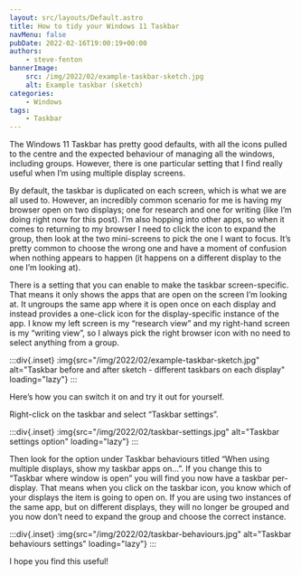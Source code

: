 ```yaml
---
layout: src/layouts/Default.astro
title: How to tidy your Windows 11 Taskbar
navMenu: false
pubDate: 2022-02-16T19:00:19+00:00
authors:
    - steve-fenton
bannerImage:
    src: /img/2022/02/example-taskbar-sketch.jpg
    alt: Example taskbar (sketch)
categories:
    - Windows
tags:
    - Taskbar
---
```


The Windows 11 Taskbar has pretty good defaults, with all the icons pulled to the centre and the expected behaviour of managing all the windows, including groups. However, there is one particular setting that I find really useful when I’m using multiple display screens.

By default, the taskbar is duplicated on each screen, which is what we are all used to. However, an incredibly common scenario for me is having my browser open on two displays; one for research and one for writing (like I’m doing right now for this post). I’m also hopping into other apps, so when it comes to returning to my browser I need to click the icon to expand the group, then look at the two mini-screens to pick the one I want to focus. It’s pretty common to choose the wrong one and have a moment of confusion when nothing appears to happen (it happens on a different display to the one I’m looking at).

There is a setting that you can enable to make the taskbar screen-specific. That means it only shows the apps that are open on the screen I’m looking at. It ungroups the same app where it is open once on each display and instead provides a one-click icon for the display-specific instance of the app. I know my left screen is my “research view” and my right-hand screen is my “writing view”, so I always pick the right browser icon with no need to select anything from a group.

:::div{.inset}
:img{src="/img/2022/02/example-taskbar-sketch.jpg" alt="Taskbar before and after sketch - different taskbars on each display" loading="lazy"}
:::

Here’s how you can switch it on and try it out for yourself.

Right-click on the taskbar and select “Taskbar settings”.

:::div{.inset}
:img{src="/img/2022/02/taskbar-settings.jpg" alt="Taskbar settings option" loading="lazy"}
:::

Then look for the option under Taskbar behaviours titled “When using multiple displays, show my taskbar apps on…”. If you change this to “Taskbar where window is open” you will find you now have a taskbar per-display. That means when you click on the taskbar icon, you know which of your displays the item is going to open on. If you are using two instances of the same app, but on different displays, they will no longer be grouped and you now don’t need to expand the group and choose the correct instance.

:::div{.inset}
:img{src="/img/2022/02/taskbar-behaviours.jpg" alt="Taskbar behaviours settings" loading="lazy"}
:::

I hope you find this useful!